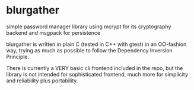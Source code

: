 # blurgather
simple password manager library using mcrypt for its cryptography backend and msgpack for persistence

blurgather is written in plain C (tested in C++ with gtest) in an OO-fashion way, trying as much as possible to follow the Dependency Inversion Principle.

There is currently a VERY basic cli frontend included in the repo, but the library is not intended for sophisticated frontend, much more for simplicity and reliability plus portability.
